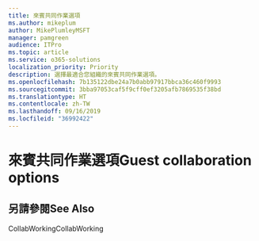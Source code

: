 ```yaml
---
title: 來賓共同作業選項
ms.author: mikeplum
author: MikePlumleyMSFT
manager: pamgreen
audience: ITPro
ms.topic: article
ms.service: o365-solutions
localization_priority: Priority
description: 選擇最適合您組織的來賓共同作業選項。
ms.openlocfilehash: 7b135122dbe24a7b0abb97917bbca36c460f9993
ms.sourcegitcommit: 3bba97053caf5f9cff0ef3205afb7869535f38bd
ms.translationtype: HT
ms.contentlocale: zh-TW
ms.lasthandoff: 09/16/2019
ms.locfileid: "36992422"
---
```

# <a name="guest-collaboration-options"></a><span data-ttu-id="37932-103">來賓共同作業選項</span><span class="sxs-lookup"><span data-stu-id="37932-103">Guest collaboration options</span></span>

## <a name="see-also"></a><span data-ttu-id="37932-104">另請參閱</span><span class="sxs-lookup"><span data-stu-id="37932-104">See Also</span></span>

<span data-ttu-id="37932-105">CollabWorking</span><span class="sxs-lookup"><span data-stu-id="37932-105">CollabWorking</span></span>